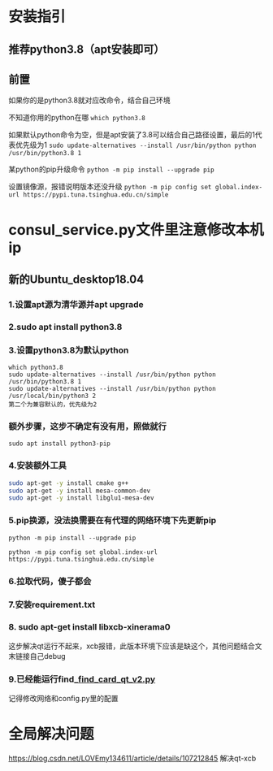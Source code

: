 # 安装指引


## 推荐python3.8（apt安装即可）
## 前置
如果你的是python3.8就对应改命令，结合自己环境


不知道你用的python在哪
```which python3.8```

如果默认python命令为空，但是apt安装了3.8可以结合自己路径设置，最后的1代表优先级为1
```sudo update-alternatives --install /usr/bin/python python /usr/bin/python3.8 1```



某python的pip升级命令
```python -m pip install --upgrade pip```

设置镜像源，报错说明版本还没升级
```python -m pip config set global.index-url https://pypi.tuna.tsinghua.edu.cn/simple```




# consul_service.py文件里注意修改本机ip


## 新的Ubuntu_desktop18.04
### 1.设置apt源为清华源并apt upgrade
### 2.sudo apt install python3.8
### 3.设置python3.8为默认python
```
which python3.8
sudo update-alternatives --install /usr/bin/python python /usr/bin/python3.8 1
sudo update-alternatives --install /usr/bin/python python /usr/local/bin/python3 2
第二个为兼容默认的，优先级为2
```
### 额外步骤，这步不确定有没有用，照做就行
```sudo apt install python3-pip```

### 4.安装额外工具
```bash
sudo apt-get -y install cmake g++
sudo apt-get -y install mesa-common-dev
sudo apt-get -y install libglu1-mesa-dev
```
### 5.pip换源，没法换需要在有代理的网络环境下先更新pip
```
python -m pip install --upgrade pip
```
```python -m pip config set global.index-url https://pypi.tuna.tsinghua.edu.cn/simple```

### 6.拉取代码，傻子都会
### 7.安装requirement.txt

### 8. sudo apt-get install libxcb-xinerama0
这步解决qt运行不起来，xcb报错，此版本环境下应该是缺这个，其他问题结合文末链接自己debug

### 9.已经能运行find_[find_card_qt_v2.py](examples%2Ffind_card_qt_v2.py)
记得修改网络和config.py里的配置



# 全局解决问题

https://blog.csdn.net/LOVEmy134611/article/details/107212845 解决qt-xcb
